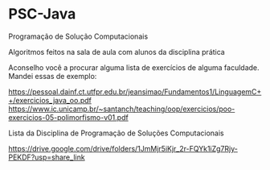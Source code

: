# PSC-Java
Programação de Solução Computacionais

Algoritmos feitos na sala de aula com alunos da disciplina prática


Aconselho você a procurar alguma lista de exercícios de alguma faculdade. Mandei essas de exemplo:

https://pessoal.dainf.ct.utfpr.edu.br/jeansimao/Fundamentos1/LinguagemC++/exercicios_java_oo.pdf
https://www.ic.unicamp.br/~santanch/teaching/oop/exercicios/poo-exercicios-05-polimorfismo-v01.pdf



Lista da Disciplina de Programação de Soluções Computacionais

https://drive.google.com/drive/folders/1JmMjr5iKjr_2r-FQYk1iZg7Rjy-PEKDF?usp=share_link


